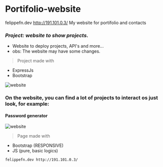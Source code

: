 # Portifolio-website
felippefn.dev http://191.101.0.3/
My website for portifolio and contacts

### _Project: website to show projects._
- Website to deploy projects, API's and more...
- obs: The website may have some changes.


> Project made with
- ExpressJs
- Bootstrap
<!--
Com o cursor do mouse:
-->
![website](https://cdn.discordapp.com/attachments/415958635802263552/1088558523706773584/Screenshot_2023-03-23_152438.png)



<h3>On the website, you can find a lot of projects to interact os just look, for example:</h3>
<h4><strong>Password generator</strong></h4>

![website](https://cdn.discordapp.com/attachments/415958635802263552/1088559443815440545/image.png)
>Page made with
- Bootstrap (RESPONSIVE)
- JS (pure, basic logics)

```
felippefn.dev http://191.101.0.3/
```
<!--## _How the dashboard works_

The python script found in the file [main.py](https://github.com/Felippefn/Data-visualizer-Dash/blob/main/main.py), reads a file in excel, extracts column by column the necessary information and computates it as a data model for visualization. After extracting the information, the NPS (Net Promoter Score) is calculated. In this way, the user can verify all the information of the conditions established in this topic:

![image](https://user-images.githubusercontent.com/79763393/156893824-afb68f48-edea-4060-aab3-db2608e89751.png)

You can choose the <b>month</b>, <b>year</b> and <b>communication channel with the customer</b>.


## _How does the NPS calculation work?_

The NPS calculation is very simple. Percentage of Promoters - Percentage of Detractors (%Promoters - %Detractors).

<b>The function of this calculation is that:</b>-->
